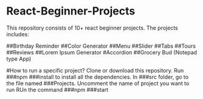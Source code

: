 # React-Beginner-Projects
 This repository consists of 10+ react beginner projects. The projects includes:
 
 ##Birthday Reminder
 ##Color Generator
 ##Menu
 ##Slider
 ##Tabs
 ##Tours
 ##Reviews
 ##Lorem Ipsum Generator
 #Accordion
 ##Grocery Bud (Notepad type App)
 
 #How to run a specific project?
 Clone or download this repository.
 Run ###npm ###install to install all the dependencies.
 In ###src folder, go to the file named ###Projects.
 Uncomment the name of project you want to run
 RUn the command ###npm ###start
